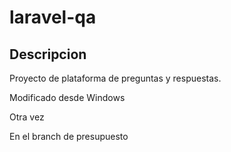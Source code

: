 # laravel-qa

## Descripcion

Proyecto de plataforma de preguntas y respuestas.

Modificado desde Windows

Otra vez

En el branch de presupuesto